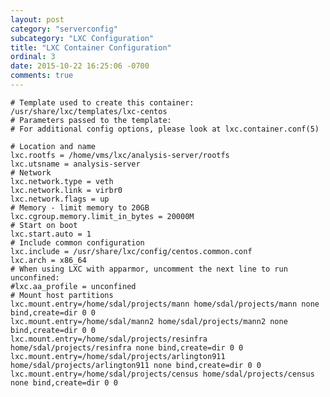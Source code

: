 ```yaml
---
layout: post
category: "serverconfig"
subcategory: "LXC Configuration"
title: "LXC Container Configuration"
ordinal: 3
date: 2015-10-22 16:25:06 -0700
comments: true
---
```

<!--break-->
    # Template used to create this container: /usr/share/lxc/templates/lxc-centos
    # Parameters passed to the template:
    # For additional config options, please look at lxc.container.conf(5)

    # Location and name
    lxc.rootfs = /home/vms/lxc/analysis-server/rootfs
    lxc.utsname = analysis-server
    # Network
    lxc.network.type = veth
    lxc.network.link = virbr0
    lxc.network.flags = up
    # Memory - limit memory to 20GB
    lxc.cgroup.memory.limit_in_bytes = 20000M
    # Start on boot
    lxc.start.auto = 1
    # Include common configuration
    lxc.include = /usr/share/lxc/config/centos.common.conf
    lxc.arch = x86_64
    # When using LXC with apparmor, uncomment the next line to run unconfined:
    #lxc.aa_profile = unconfined
    # Mount host partitions
    lxc.mount.entry=/home/sdal/projects/mann home/sdal/projects/mann none bind,create=dir 0 0
    lxc.mount.entry=/home/sdal/mann2 home/sdal/projects/mann2 none bind,create=dir 0 0
    lxc.mount.entry=/home/sdal/projects/resinfra home/sdal/projects/resinfra none bind,create=dir 0 0
    lxc.mount.entry=/home/sdal/projects/arlington911 home/sdal/projects/arlington911 none bind,create=dir 0 0
    lxc.mount.entry=/home/sdal/projects/census home/sdal/projects/census none bind,create=dir 0 0
